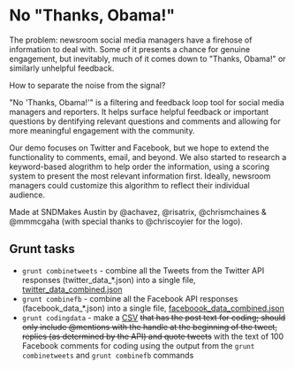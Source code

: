 # No "Thanks, Obama!"

The problem: newsroom social media managers have a firehose of information to deal with. Some of it presents a chance for genuine engagement, but inevitably, much of it comes down to "Thanks, Obama!" or similarly unhelpful feedback.

How to separate the noise from the signal?

"No 'Thanks, Obama!'" is a filtering and feedback loop tool for social media managers and reporters. It helps surface helpful feedback or important questions by dentifying relevant questions and comments and allowing for more meaningful engagement with the community.

Our demo focuses on Twitter and Facebook, but we hope to extend the functionality to comments, email, and beyond. We also started to research a keyword-based alogrithm to help order the information, using a scoring system to present the most relevant information first. Ideally, newsroom managers could customize this algorithm to reflect their individual audience.

Made at SNDMakes Austin by @achavez, @risatrix, @chrismchaines & @mmmcgaha (with special thanks to @chriscoyier for the logo).

## Grunt tasks

- `grunt combinetweets` - combine all the Tweets from the Twitter API responses (twitter_data_*.json) into a single file, [twitter_data_combined.json](twitter_data_combined.json)
- `grunt combinefb` - combine all the Facebook API responses (facebook_data_*.json) into a single file, [faceboook_data_combined.json](facebook_data_combined.json)
- `grunt codingdata` - make a [CSV](for-coding.csv) ~~that has the post text for coding; should only include @mentions with the handle at the beginning of the tweet, replies (as determined by the API) and quote tweets~~ with the text of 100 Facebook comments for coding using the output from the `grunt combinetweets` and `grunt combinefb` commands
